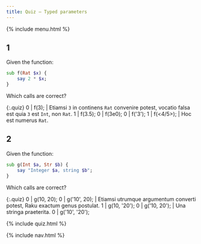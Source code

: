 ```yaml
---
title: Quiz — Typed parameters
---
```


{% include menu.html %}

## 1

Given the function:

```raku
sub f(Rat $x) {
    say 2 * $x;
}
```

Which calls are correct?

{:.quiz}
0 | f(3); | Etiamsi `3` in continens `Rat` convenire potest, vocatio falsa est quia `3` est `Int`, non `Rat`.
1 | f(3.5);
0 | f(3e0);
0 | f(&apos;3&apos;);
1 | f(<4/5>); | Hoc est numerus `Rat`.


## 2

Given the function:

```raku
sub g(Int $a, Str $b) {
    say "Integer $a, string $b";
}
```

Which calls are correct?

{:.quiz}
0 | g(10, 20);
0 | g(&apos;10&apos;, 20); | Etiamsi utrumque argumentum converti potest, Raku exactum genus postulat.
1 | g(10, &apos;20&apos;);
0 | g(&apos;10, 20&apos;); | Una stringa praeterita.
0 | g(&apos;10&apos;, &apos;20&apos;); 


{% include quiz.html %}

{% include nav.html %}